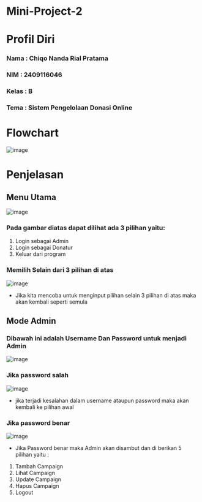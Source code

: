 # Mini-Project-2

# Profil Diri

### Nama : Chiqo Nanda Rial Pratama
### NIM : 2409116046
### Kelas : B
### Tema : Sistem Pengelolaan Donasi Online

# Flowchart
![image](https://github.com/user-attachments/assets/79b26550-c61e-4409-82b4-87c0d0e86eca)

# Penjelasan
## Menu Utama
![image](https://github.com/user-attachments/assets/b4aaa7c2-e8a3-4002-b7b9-64c64b0c70fc)

### Pada gambar diatas dapat dilihat ada 3 pilihan yaitu:
1. Login sebagai Admin
2. Login sebagai Donatur
3. Keluar dari program

### Memilih Selain dari 3 pilihan di atas
![image](https://github.com/user-attachments/assets/89b861c9-ec26-4148-a155-474761be076d)
- Jika kita mencoba untuk menginput pilihan selain 3 pilihan di atas maka akan kembali seperti semula

## Mode Admin
### Dibawah ini adalah Username Dan Password untuk menjadi Admin
![image](https://github.com/user-attachments/assets/b17ba622-fbf6-4197-831f-c2be37874686)

### Jika password salah
![image](https://github.com/user-attachments/assets/baa2606b-9410-414d-9ae5-7166980b97dd)
- jika terjadi kesalahan dalam username ataupun password maka akan kembali ke pilihan awal

### Jika password benar
![image](https://github.com/user-attachments/assets/4a830741-cd6f-4bc1-a20b-9a5d03b5b414)
- Jika Password benar maka Admin akan disambut dan di berikan 5 pilihan yaitu :
1. Tambah Campaign
2. Lihat Campaign
3. Update Campaign
4. Hapus Campaign
5. Logout
